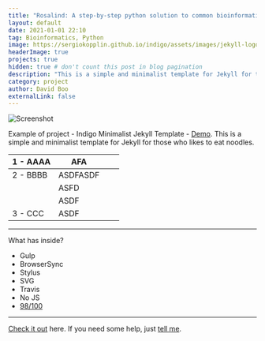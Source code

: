 ```yaml
---
title: "Rosalind: A step-by-step python solution to common bioinformatic problems"
layout: default
date: 2021-01-01 22:10
tag: Bioinformatics, Python
image: https://sergiokopplin.github.io/indigo/assets/images/jekyll-logo-light-solid.png
headerImage: true
projects: true
hidden: true # don't count this post in blog pagination
description: "This is a simple and minimalist template for Jekyll for those who likes to eat noodles."
category: project
author: David Boo
externalLink: false
---
```


![Screenshot](https://raw.githubusercontent.com/sergiokopplin/indigo/gh-pages/assets/screen-shot.png)

Example of project - Indigo Minimalist Jekyll Template - [Demo](https://sergiokopplin.github.io/indigo/). This is a simple and minimalist template for Jekyll for those who likes to eat noodles.

| 1 - AAAA  | AFA      |   |   |
|-----------|----------|---|---|
| 2 - BBBB  | ASDFASDF |   |   |
|           | ASFD     |   |   |
|           | ASDF     |   |   |
|  3 - CCC  | ASDF     |   |   |




---

What has inside?

- Gulp
- BrowserSync
- Stylus
- SVG
- Travis
- No JS
- [98/100](https://developers.google.com/speed/pagespeed/insights/?url=http%3A%2F%2Fsergiokopplin.github.io%2Findigo%2F)

---

[Check it out](https://sergiokopplin.github.io/indigo/) here.
If you need some help, just [tell me](https://github.com/sergiokopplin/indigo/issues).
